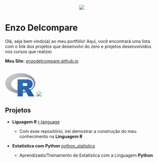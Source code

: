 <p align="center">
    <a href="https://enzodelcompare.github.io/" alt="Contributors">
        <img src="https://img.shields.io/badge/create-enzodelcompare-green" />
    </a>
</p>

# Enzo Delcompare

Olá, seja bem vindo(a) ao meu portfólio! Aqui, você encontrará uma lista com o link dos projetos que desenvolvi do zero e projetos desenvolvidos nos cursos que realizei.

**Meu Site:** <a href="https://enzodelcompare.github.io/">enzodelcompare.github.io</a>

<br>

<img src="https://github.com/enzodelcompare/r-language/blob/master/imagens/Rlogo.png" width="100px">
<img src="https://www.python.org/static/community_logos/python-logo-master-v3-TM.png" width="100px">

<br>

## Projetos

- **Liguagem R** <a href="#">r-language</a>
    - Com esse repositório, irei demostrar a construção do meu conhecimento na **Linguagem R**

- **Estatística com Python** <a href="#">python_statistics</a>
    - Aprendizado/Treinamento de Estatística com a Linguagem **Python**
